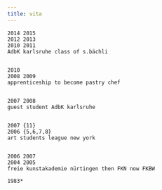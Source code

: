 ```yaml
---
title: vita
---
```


    2014 2015 
    2012 2013
    2010 2011
    AdbK karlsruhe class of s.bächli
    
    
    2010 
    2008 2009
    apprenticeship to become pastry chef
    
    
    2007 2008 
    guest student AdbK karlsruhe
    
    
    2007 {11}
    2006 {5,6,7,8} 
    art students league new york
    
    
    2006 2007
    2004 2005
    freie kunstakademie nürtingen then FKN now FKBW
    
    1983*
    
